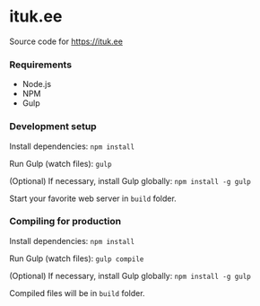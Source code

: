 # ituk.ee
Source code for https://ituk.ee

### Requirements
* Node.js
* NPM
* Gulp

### Development setup
Install dependencies:
```npm install```

Run Gulp (watch files):
```gulp```

(Optional) If necessary, install Gulp globally:
```npm install -g gulp```

Start your favorite web server in `build` folder. 

### Compiling for production
Install dependencies:
```npm install```

Run Gulp (watch files):
```gulp compile```

(Optional) If necessary, install Gulp globally:
```npm install -g gulp```

Compiled files will be in `build` folder.
